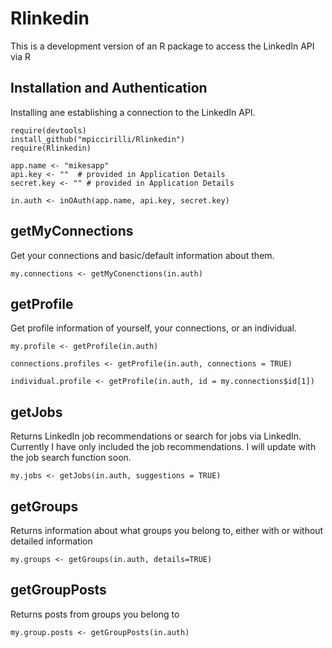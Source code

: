 Rlinkedin
=========

This is a development version of an R package to access the LinkedIn API via R


Installation and Authentication
-------

Installing ane establishing a connection to the LinkedIn API. 

```{r}
require(devtools)
install_github("mpiccirilli/Rlinkedin")
require(Rlinkedin)

app.name <- "mikesapp"
api.key <- ""  # provided in Application Details
secret.key <- "" # provided in Application Details

in.auth <- inOAuth(app.name, api.key, secret.key)

```


getMyConnections
-----
Get your connections and basic/default information about them.
```{r}
my.connections <- getMyConenctions(in.auth)
```


getProfile
------
Get profile information of yourself, your connections, or an individual.
```{r}
my.profile <- getProfile(in.auth)

connections.profiles <- getProfile(in.auth, connections = TRUE)

individual.profile <- getProfile(in.auth, id = my.connections$id[1])
```


getJobs
--------
Returns LinkedIn job recommendations or search for jobs via LinkedIn. 
Currently I have only included the job recommendations.  I will update with the job search function soon.
```{r}
my.jobs <- getJobs(in.auth, suggestions = TRUE)
```


getGroups
---------
Returns information about what groups you belong to, either with or without detailed information
```{r}
my.groups <- getGroups(in.auth, details=TRUE)
```


getGroupPosts
--------
Returns posts from groups you belong to
```{r}
my.group.posts <- getGroupPosts(in.auth)
```
